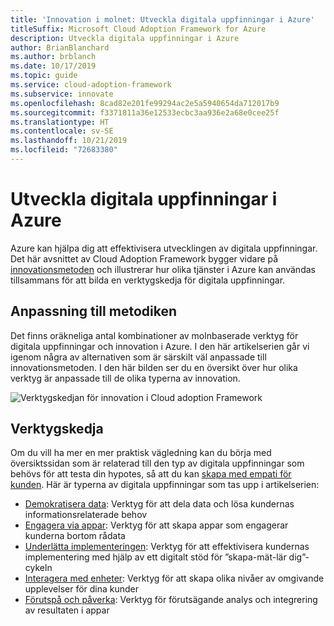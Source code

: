 ```yaml
---
title: 'Innovation i molnet: Utveckla digitala uppfinningar i Azure'
titleSuffix: Microsoft Cloud Adoption Framework for Azure
description: Utveckla digitala uppfinningar i Azure
author: BrianBlanchard
ms.author: brblanch
ms.date: 10/17/2019
ms.topic: guide
ms.service: cloud-adoption-framework
ms.subservice: innovate
ms.openlocfilehash: 8cad82e201fe99294ac2e5a5940654da712017b9
ms.sourcegitcommit: f3371811a36e12533ecbc3aa936e2a68e0cee25f
ms.translationtype: HT
ms.contentlocale: sv-SE
ms.lasthandoff: 10/21/2019
ms.locfileid: "72683380"
---
```

# <a name="developing-digital-inventions-in-azure"></a>Utveckla digitala uppfinningar i Azure

Azure kan hjälpa dig att effektivisera utvecklingen av digitala uppfinningar. Det här avsnittet av Cloud Adoption Framework bygger vidare på [innovationsmetoden](../considerations/index.md) och illustrerar hur olika tjänster i Azure kan användas tillsammans för att bilda en verktygskedja för digitala uppfinningar.

## <a name="alignment-to-the-methodology"></a>Anpassning till metodiken

Det finns oräkneliga antal kombinationer av molnbaserade verktyg för digitala uppfinningar och innovation i Azure. I den här artikelserien går vi igenom några av alternativen som är särskilt väl anpassade till innovationsmetoden. I den här bilden ser du en översikt över hur olika verktyg är anpassade till de olika typerna av innovation.

![Verktygskedjan för innovation i Cloud adoption Framework](../../_images/innovate/innovate-toolchain.png)

## <a name="toolchain"></a>Verktygskedja

Om du vill ha mer en mer praktisk vägledning kan du börja med översiktssidan som är relaterad till den typ av digitala uppfinningar som behövs för att testa din hypotes, så att du kan [skapa med empati för kunden](../considerations/build.md). Här är typerna av digitala uppfinningar som tas upp i artikelserien:

- [Demokratisera data](./data.md): Verktyg för att dela data och lösa kundernas informationsrelaterade behov
- [Engagera via appar](./apps.md): Verktyg för att skapa appar som engagerar kunderna bortom rådata
- [Underlätta implementeringen](./ci-cd.md): Verktyg för att effektivisera kundernas implementering med hjälp av ett digitalt stöd för ”skapa-mät-lär dig”-cykeln
- [Interagera med enheter](./devices.md): Verktyg för att skapa olika nivåer av omgivande upplevelser för dina kunder
- [Förutspå och påverka](./predict.md): Verktyg för förutsägande analys och integrering av resultaten i appar
